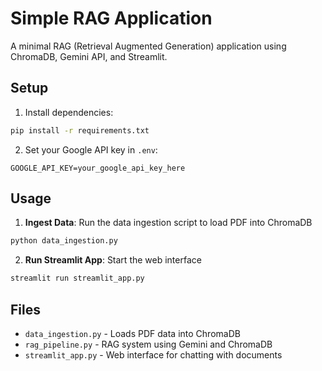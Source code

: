 # Simple RAG Application

A minimal RAG (Retrieval Augmented Generation) application using ChromaDB, Gemini API, and Streamlit.

## Setup

1. Install dependencies:
```bash
pip install -r requirements.txt
```

2. Set your Google API key in `.env`:
```
GOOGLE_API_KEY=your_google_api_key_here
```

## Usage

1. **Ingest Data**: Run the data ingestion script to load PDF into ChromaDB
```bash
python data_ingestion.py
```

2. **Run Streamlit App**: Start the web interface
```bash
streamlit run streamlit_app.py
```

## Files

- `data_ingestion.py` - Loads PDF data into ChromaDB
- `rag_pipeline.py` - RAG system using Gemini and ChromaDB
- `streamlit_app.py` - Web interface for chatting with documents
